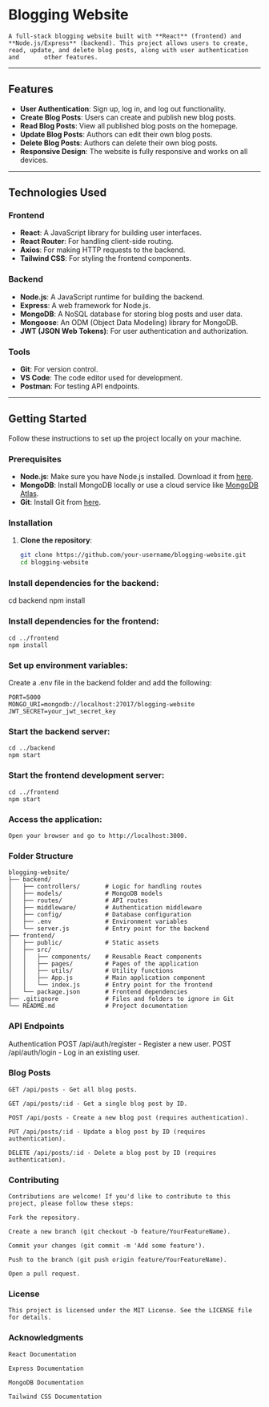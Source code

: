 # Blogging Website

    A full-stack blogging website built with **React** (frontend) and **Node.js/Express** (backend). This project allows users to create, read, update, and delete blog posts, along with user authentication and       other features.

---

## Features

- **User Authentication**: Sign up, log in, and log out functionality.
- **Create Blog Posts**: Users can create and publish new blog posts.
- **Read Blog Posts**: View all published blog posts on the homepage.
- **Update Blog Posts**: Authors can edit their own blog posts.
- **Delete Blog Posts**: Authors can delete their own blog posts.
- **Responsive Design**: The website is fully responsive and works on all devices.

---

## Technologies Used

### Frontend
- **React**: A JavaScript library for building user interfaces.
- **React Router**: For handling client-side routing.
- **Axios**: For making HTTP requests to the backend.
- **Tailwind CSS**: For styling the frontend components.

### Backend
- **Node.js**: A JavaScript runtime for building the backend.
- **Express**: A web framework for Node.js.
- **MongoDB**: A NoSQL database for storing blog posts and user data.
- **Mongoose**: An ODM (Object Data Modeling) library for MongoDB.
- **JWT (JSON Web Tokens)**: For user authentication and authorization.

### Tools
- **Git**: For version control.
- **VS Code**: The code editor used for development.
- **Postman**: For testing API endpoints.

---

## Getting Started

Follow these instructions to set up the project locally on your machine.

### Prerequisites

- **Node.js**: Make sure you have Node.js installed. Download it from [here](https://nodejs.org/).
- **MongoDB**: Install MongoDB locally or use a cloud service like [MongoDB Atlas](https://www.mongodb.com/cloud/atlas).
- **Git**: Install Git from [here](https://git-scm.com/).

### Installation

1. **Clone the repository**:
   ```bash
   git clone https://github.com/your-username/blogging-website.git
   cd blogging-website
   
### Install dependencies for the backend:

   cd backend
   npm install
   
### Install dependencies for the frontend:

    cd ../frontend
    npm install
    
### Set up environment variables:

Create a .env file in the backend folder and add the following:

    PORT=5000
    MONGO_URI=mongodb://localhost:27017/blogging-website
    JWT_SECRET=your_jwt_secret_key
### Start the backend server:
    cd ../backend
    npm start
### Start the frontend development server:
    cd ../frontend
    npm start
### Access the application:

    Open your browser and go to http://localhost:3000.

### Folder Structure
    blogging-website/
    ├── backend/
    │   ├── controllers/       # Logic for handling routes
    │   ├── models/            # MongoDB models
    │   ├── routes/            # API routes
    │   ├── middleware/        # Authentication middleware
    │   ├── config/            # Database configuration
    │   ├── .env               # Environment variables
    │   └── server.js          # Entry point for the backend
    ├── frontend/
    │   ├── public/            # Static assets
    │   ├── src/
    │   │   ├── components/    # Reusable React components
    │   │   ├── pages/         # Pages of the application
    │   │   ├── utils/         # Utility functions
    │   │   ├── App.js         # Main application component
    │   │   └── index.js       # Entry point for the frontend
    │   └── package.json       # Frontend dependencies
    ├── .gitignore             # Files and folders to ignore in Git
    └── README.md              # Project documentation
    
### API Endpoints
Authentication
    POST /api/auth/register - Register a new user.
    POST /api/auth/login - Log in an existing user.

### Blog Posts
    GET /api/posts - Get all blog posts.
    
    GET /api/posts/:id - Get a single blog post by ID.
    
    POST /api/posts - Create a new blog post (requires authentication).
    
    PUT /api/posts/:id - Update a blog post by ID (requires authentication).
    
    DELETE /api/posts/:id - Delete a blog post by ID (requires authentication).

### Contributing
    Contributions are welcome! If you'd like to contribute to this project, please follow these steps:
    
    Fork the repository.
    
    Create a new branch (git checkout -b feature/YourFeatureName).
    
    Commit your changes (git commit -m 'Add some feature').
    
    Push to the branch (git push origin feature/YourFeatureName).
    
    Open a pull request.

### License
    This project is licensed under the MIT License. See the LICENSE file for details.

### Acknowledgments
    React Documentation
    
    Express Documentation
    
    MongoDB Documentation
    
    Tailwind CSS Documentation
